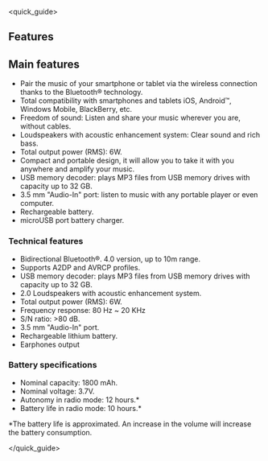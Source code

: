 <quick_guide>
## Features

## Main features
* Pair the music of your smartphone or tablet via the wireless connection thanks to the Bluetooth® technology.
* Total compatibility with smartphones and tablets iOS, Android™, Windows Mobile, BlackBerry, etc.
* Freedom of sound: Listen and share your music wherever you are, without cables.
* Loudspeakers with acoustic enhancement system: Clear sound and rich bass.
* Total output power (RMS): 6W.
* Compact and portable design, it will allow you to take it with you anywhere and amplify your music.
* USB memory decoder: plays MP3 files from USB memory drives with capacity up to 32 GB.
* 3.5 mm "Audio-In" port: listen to music with any portable player or even computer.
* Rechargeable battery.
* microUSB port battery charger. 

### Technical features
* Bidirectional Bluetooth®. 4.0 version, up to 10m range.
* Supports A2DP and AVRCP profiles.
* USB memory decoder: plays MP3 files from USB memory drives with capacity up to 32 GB.
* 2.0 Loudspeakers with acoustic enhancement system.
* Total output power (RMS): 6W.
* Frequency response: 80 Hz ~ 20 KHz
* S/N ratio: >80 dB.
* 3.5 mm "Audio-In" port.
* Rechargeable lithium battery.
* Earphones output

### Battery specifications
* Nominal capacity: 1800 mAh.
* Nominal voltage: 3.7V.
* Autonomy in radio mode: 12 hours.*
* Battery life in radio mode: 10 hours.* 


*The battery life is approximated. An increase in the volume will increase the battery consumption.

</quick_guide>
